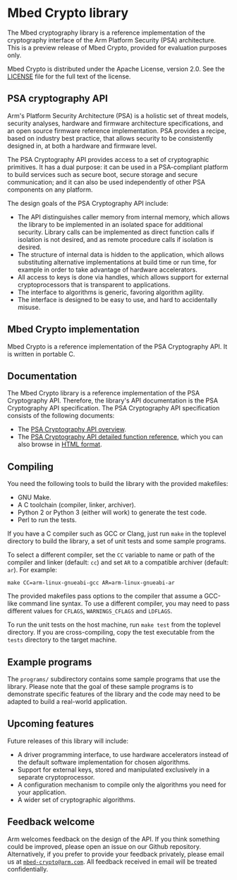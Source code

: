# Mbed Crypto library

The Mbed cryptography library is a reference implementation of the cryptography interface of the Arm Platform Security (PSA) architecture. This is a preview release of Mbed Crypto, provided for evaluation purposes only.

Mbed Crypto is distributed under the Apache License, version 2.0. See the [LICENSE](LICENSE) file for the full text of the license.

## PSA cryptography API

Arm's Platform Security Architecture (PSA) is a holistic set of threat models, security analyses, hardware and firmware architecture specifications, and an open source firmware reference implementation. PSA provides a recipe, based on industry best practice, that allows security to be consistently designed in, at both a hardware and firmware level.

The PSA Cryptography API provides access to a set of cryptographic primitives. It has a dual purpose: it can be used in a PSA-compliant platform to build services such as secure boot, secure storage and secure communication; and it can also be used independently of other PSA components on any platform.

The design goals of the PSA Cryptography API include:

* The API distinguishes caller memory from internal memory, which allows the library to be implemented in an isolated space for additional security. Library calls can be implemented as direct function calls if isolation is not desired, and as remote procedure calls if isolation is desired.
* The structure of internal data is hidden to the application, which allows substituting alternative implementations at build time or run time, for example in order to take advantage of hardware accelerators.
* All access to keys is done via handles, which allows support for external cryptoprocessors that is transparent to applications.
* The interface to algorithms is generic, favoring algorithm agility.
* The interface is designed to be easy to use, and hard to accidentally misuse.

## Mbed Crypto implementation

Mbed Crypto is a reference implementation of the PSA Cryptography API. It is written in portable C.

## Documentation

The Mbed Crypto library is a reference implementation of the PSA Cryptography API. Therefore, the library's API documentation is the PSA Cryptography API specification. The PSA Cryptography API specification consists of the following documents:

* The [PSA Cryptography API overview](docs/PSA_Crypto_API_Overview.pdf).
* The [PSA Cryptography API detailed function reference](docs/PSA_Crypto_API_Reference.pdf), which you can also browse in [HTML format](docs/html/modules.html).

## Compiling

You need the following tools to build the library with the provided makefiles:

* GNU Make.
* A C toolchain (compiler, linker, archiver).
* Python 2 or Python 3 (either will work) to generate the test code.
* Perl to run the tests.

If you have a C compiler such as GCC or Clang, just run `make` in the toplevel directory to build the library, a set of unit tests and some sample programs.

To select a different compiler, set the `CC` variable to name or path of the compiler and linker (default: `cc`) and set `AR` to a compatible archiver (default: `ar`). For example:
```
make CC=arm-linux-gnueabi-gcc AR=arm-linux-gnueabi-ar
```
The provided makefiles pass options to the compiler that assume a GCC-like command line syntax. To use a different compiler, you may need to pass different values for `CFLAGS`, `WARNINGS_CFLAGS` and `LDFLAGS`.

To run the unit tests on the host machine, run `make test` from the toplevel directory. If you are cross-compiling, copy the test executable from the `tests` directory to the target machine.

## Example programs

The `programs/` subdirectory contains some sample programs that use the library. Please note that the goal of these sample programs is to demonstrate specific features of the library and the code may need to be adapted to build a real-world application.

## Upcoming features

Future releases of this library will include:

* A driver programming interface, to use hardware accelerators instead of the default software implementation for chosen algorithms.
* Support for external keys, stored and manipulated exclusively in a separate cryptoprocessor.
* A configuration mechanism to compile only the algorithms you need for your application.
* A wider set of cryptographic algorithms.

## Feedback welcome

Arm welcomes feedback on the design of the API. If you think something could be improved, please open an issue on our Github repository. Alternatively, if you prefer to provide your feedback privately, please email us at [`mbed-crypto@arm.com`](mailto:mbed-crypto@arm.com). All feedback received in email will be treated confidentially.
